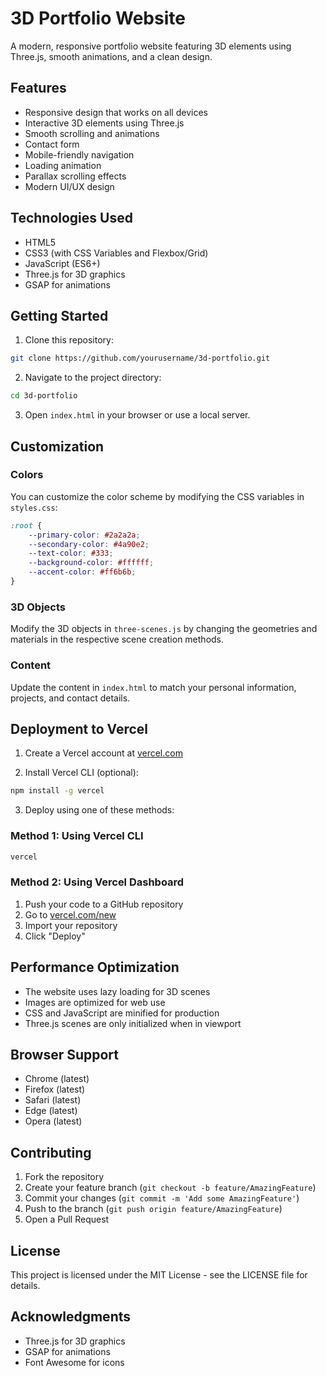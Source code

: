 # 3D Portfolio Website

A modern, responsive portfolio website featuring 3D elements using Three.js, smooth animations, and a clean design.

## Features

- Responsive design that works on all devices
- Interactive 3D elements using Three.js
- Smooth scrolling and animations
- Contact form
- Mobile-friendly navigation
- Loading animation
- Parallax scrolling effects
- Modern UI/UX design

## Technologies Used

- HTML5
- CSS3 (with CSS Variables and Flexbox/Grid)
- JavaScript (ES6+)
- Three.js for 3D graphics
- GSAP for animations

## Getting Started

1. Clone this repository:
```bash
git clone https://github.com/yourusername/3d-portfolio.git
```

2. Navigate to the project directory:
```bash
cd 3d-portfolio
```

3. Open `index.html` in your browser or use a local server.

## Customization

### Colors
You can customize the color scheme by modifying the CSS variables in `styles.css`:
```css
:root {
    --primary-color: #2a2a2a;
    --secondary-color: #4a90e2;
    --text-color: #333;
    --background-color: #ffffff;
    --accent-color: #ff6b6b;
}
```

### 3D Objects
Modify the 3D objects in `three-scenes.js` by changing the geometries and materials in the respective scene creation methods.

### Content
Update the content in `index.html` to match your personal information, projects, and contact details.

## Deployment to Vercel

1. Create a Vercel account at [vercel.com](https://vercel.com)

2. Install Vercel CLI (optional):
```bash
npm install -g vercel
```

3. Deploy using one of these methods:

### Method 1: Using Vercel CLI
```bash
vercel
```

### Method 2: Using Vercel Dashboard
1. Push your code to a GitHub repository
2. Go to [vercel.com/new](https://vercel.com/new)
3. Import your repository
4. Click "Deploy"

## Performance Optimization

- The website uses lazy loading for 3D scenes
- Images are optimized for web use
- CSS and JavaScript are minified for production
- Three.js scenes are only initialized when in viewport

## Browser Support

- Chrome (latest)
- Firefox (latest)
- Safari (latest)
- Edge (latest)
- Opera (latest)

## Contributing

1. Fork the repository
2. Create your feature branch (`git checkout -b feature/AmazingFeature`)
3. Commit your changes (`git commit -m 'Add some AmazingFeature'`)
4. Push to the branch (`git push origin feature/AmazingFeature`)
5. Open a Pull Request

## License

This project is licensed under the MIT License - see the LICENSE file for details.

## Acknowledgments

- Three.js for 3D graphics
- GSAP for animations
- Font Awesome for icons 